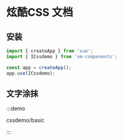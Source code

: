 # 炫酷CSS 文档

## 安装

```javascript
import { createApp } from 'vue';
import { ICssdemo } from 'xm-components';

const app = createApp();
app.use(ICssdemo);
```

## 文字涂抹

:::demo 

cssdemo/basic

:::






